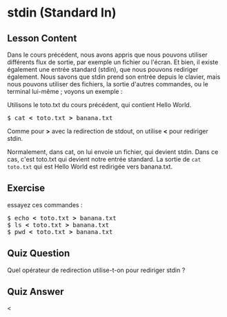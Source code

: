 # stdin (Standard In)

## Lesson Content

Dans le cours précédent,  nous avons appris que nous pouvons utiliser différents flux de sortie, par exemple un fichier ou l'écran. Et bien, il existe également une entrée standard (stdin), que nous pouvons rediriger également. Nous savons que stdin prend son entrée depuis le clavier, mais nous pouvons utiliser des fichiers, la sortie d'autres commandes, ou le terminal lui-même ; voyons un exemple :

Utilisons le toto.txt du cours précédent, qui contient Hello World.

<pre>$ cat <b>&lt;</b> toto.txt <b>&gt;</b> banana.txt </pre>

Comme pour <b>&gt;</b> avec la redirection de stdout, on utilise <b>&lt;</b> pour rediriger stdin.

Normalement, dans cat, on lui envoie un fichier, qui devient stdin. Dans ce cas, c'est toto.txt qui devient notre entrée standard. La sortie de `cat toto.txt` qui est Hello World est redirigée vers banana.txt.

## Exercise

essayez ces commandes :
<pre>
$ echo <b>&lt;</b> toto.txt <b>&gt;</b> banana.txt
$ ls <b>&lt;</b> toto.txt <b>&gt;</b> banana.txt
$ pwd <b>&lt;</b> toto.txt <b>&gt;</b> banana.txt
</pre>

## Quiz Question

Quel opérateur de redirection utilise-t-on pour rediriger stdin ?

## Quiz Answer

<
